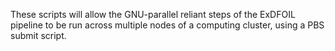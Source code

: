 These scripts will allow the GNU-parallel reliant steps of the ExDFOIL pipeline to be run across multiple nodes of a computing cluster, using a PBS submit script.
